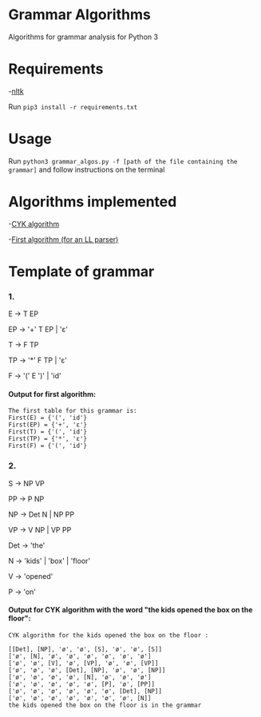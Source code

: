 # Grammar Algorithms
Algorithms for grammar analysis for  Python 3

# Requirements
-[nltk](https://www.nltk.org/)

Run `pip3 install -r requirements.txt`

# Usage
Run `python3 grammar_algos.py -f [path of the file containing the grammar]` and follow instructions on the terminal

# Algorithms implemented
-[CYK algorithm](https://en.wikipedia.org/wiki/CYK_algorithm)

-[First algorithm (for an LL parser)](https://en.wikipedia.org/wiki/LL_parser)

# Template of grammar
### 1.

E -> T EP

EP -> '+' T EP | 'ε'

T -> F TP

TP -> '*' F TP | 'ε'

F -> '(' E ')' | 'id'

#### Output for first algorithm:
```
The first table for this grammar is:
First(E) = {'(', 'id'}
First(EP) = {'+', 'ε'}
First(T) = {'(', 'id'}
First(TP) = {'*', 'ε'}
First(F) = {'(', 'id'}
```

### 2.

S -> NP VP

PP -> P NP

NP -> Det N | NP PP

VP -> V NP | VP PP

Det -> 'the'

N -> 'kids' | 'box' | 'floor'

V -> 'opened'

P -> 'on'

#### Output for CYK algorithm with the word "the kids opened the box on the floor":
```
CYK algorithm for the kids opened the box on the floor :

[[Det], [NP], 'ø', 'ø', [S], 'ø', 'ø', [S]]
['ø', [N], 'ø', 'ø', 'ø', 'ø', 'ø', 'ø']
['ø', 'ø', [V], 'ø', [VP], 'ø', 'ø', [VP]]
['ø', 'ø', 'ø', [Det], [NP], 'ø', 'ø', [NP]]
['ø', 'ø', 'ø', 'ø', [N], 'ø', 'ø', 'ø']
['ø', 'ø', 'ø', 'ø', 'ø', [P], 'ø', [PP]]
['ø', 'ø', 'ø', 'ø', 'ø', 'ø', [Det], [NP]]
['ø', 'ø', 'ø', 'ø', 'ø', 'ø', 'ø', [N]]
the kids opened the box on the floor is in the grammar
```

